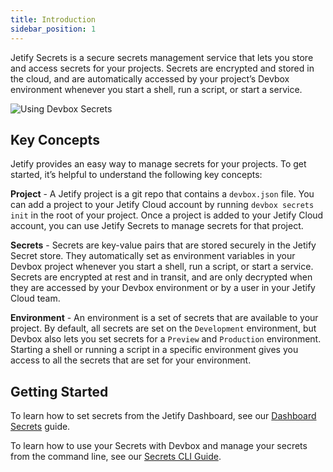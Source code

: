 ```yaml
---
title: Introduction
sidebar_position: 1
---
```


Jetify Secrets is a secure secrets management service that lets you store and access secrets for your projects. Secrets are encrypted and stored in the cloud, and are automatically accessed by your project’s Devbox environment whenever you start a shell, run a script, or start a service.

![Using Devbox Secrets](../../../static/img/secrets.gif)

## Key Concepts

Jetify provides an easy way to manage secrets for your projects. To get started, it’s helpful to understand the following key concepts:

**Project** - A Jetify project is a git repo that contains a `devbox.json` file. You can add a project to your Jetify Cloud account by running `devbox secrets init` in the root of your project. Once a project is added to your Jetify Cloud account, you can use Jetify Secrets to manage secrets for that project.

**Secrets** - Secrets are key-value pairs that are stored securely in the Jetify Secret store. They automatically set as environment variables in your Devbox project whenever you start a shell, run a script, or start a service. Secrets are encrypted at rest and in transit, and are only decrypted when they are accessed by your Devbox environment or by a user in your Jetify Cloud team.

**Environment** - An environment is a set of secrets that are available to your project. By default, all secrets are set on the `Development` environment, but Devbox also lets you set secrets for a `Preview` and `Production` environment. Starting a shell or running a script in a specific environment gives you access to all the secrets that are set for your environment.

## Getting Started

To learn how to set secrets from the Jetify Dashboard, see our [Dashboard Secrets](./dashboard_secrets.md) guide.

To learn how to use your Secrets with Devbox and manage your secrets from the command line, see our [Secrets CLI Guide](./secrets_cli.md).
